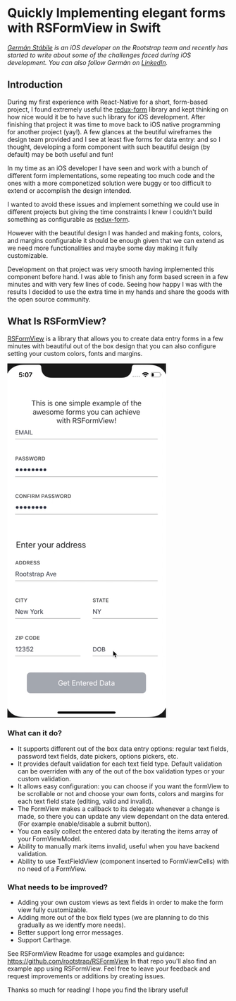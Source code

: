 # Quickly Implementing elegant forms with RSFormView in Swift
*[Germán Stábile](https://www.rootstrap.com/tech-blog/) is an iOS developer on the Rootstrap team and recently has started to write about some of the challenges faced during iOS development. You can also follow Germán on [LinkedIn](https://www.linkedin.com/in/german-stabile-61a1b755/).*

## Introduction

During my first experience with React-Native for a short, form-based project, I found extremely useful the [redux-form](https://github.com/erikras/redux-form)  library and kept thinking on how nice would it be to have such library for iOS development. After finishing that project it was time to move back to iOS native programming for another project (yay!).
A few glances at the beutiful wireframes the design team provided and I see at least five forms for data entry: and so I thought, developing a form component with such beautiful design (by default) may be both useful and fun! 

In my time as an iOS developer I have seen and work with a bunch of different form implementations, some repeating too much code and the ones with a more componetized solution were buggy or too difficult to extend or accomplish the design intended. 

I wanted to avoid these issues and implement something we could use in different projects but giving the time constraints I knew I couldn't build something as configurable as [redux-form](https://github.com/erikras/redux-form).

However with the beautiful design I was handed and making fonts, colors, and margins configurable it should be enough given that we can extend as we need more functionalities and maybe some day making it fully customizable. 

Development on that project was very smooth having implemented this component before hand. I was able to finish any form based screen in a few minutes and with very few lines of code. Seeing how happy I was with the results I decided to use the extra time in my hands and share the goods with the open source community.    

## What Is RSFormView?

[RSFormView](https://github.com/rootstrap/RSFormView) is a library that allows you to create data entry forms in a few minutes with beautiful out of the box  design that you can also configure setting your custom colors, fonts and margins. 

![Alt](images/formExample.gif)

### What can it do? 

- It supports different out of the box data entry options: regular text fields, password text fields, date pickers, options pickers, etc.
- It provides default validation for each text field type. Default validation can be overriden with any of the out of the box validation types or your custom validation.
- It allows easy configuration: you can choose if you want the formView to be scrollable or not and choose your own fonts, colors and margins for each text field state (editing, valid and invalid).
- The FormView makes a callback to its delegate whenever a change is made, so there you can update any view dependant on the data entered. (For example  enable/disable a submit button).
- You can easily collect the entered data by iterating the items array of your FormViewModel.
- Ability to manually mark items invalid, useful when you have backend validation. 
- Ability to use TextFieldView (component inserted to FormViewCells) with no need of a FormView. 

### What needs to be improved? 

- Adding your own custom views as text fields in order to make the form view fully customizable. 
- Adding more out of the box field types (we are planning to do this gradually as we identfy more needs).
- Better support long error messages.
- Support Carthage.


See RSFormView Readme for usage examples and guidance: https://github.com/rootstrap/RSFormView
In that repo you'll also find an example app using RSFormView.
Feel free to leave your feedback and request improvements or additions by creating issues. 

Thanks so much for reading! I hope you find the library useful! 





